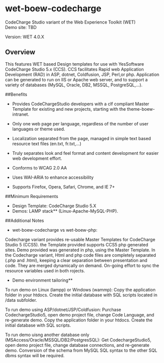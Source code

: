 wet-boew-codecharge
===================

CodeCharge Studio variant of the Web Experience Toolkit (WET)
<br />
Demo site: TBD

Version: WET 4.0.X

## Overview

This features WET based Design templates for use with YesSoftware CodeCharge Studio 5.x (CCS).
CCS facilitates Rapid web Application Development (RAD) in ASP, dotnet, Coldfusion, JSP, Perl,or php.
Application can be generated to run on IIS or Apache web server, and to support a variety of databases (MySQL, Oracle, DB2, MSSQL, PostgreSQL,...).

##Benefits

* Provides CodeChargeStudio developers with a clf compliant Master Template for existing and new projects, starting with the theme-boew-intranet. 
* Only one web page per language, regardless of the number of user languages or theme used.
* Localization separated from the page, managed in simple text based resource text files (en.txt, fr.txt,...)
* Truly separates look and feel format and content development for easier web development effort.

* Conforms to WCAG 2.0 AA
* Uses WAI-ARIA to enhance accessibility
* Supports Firefox, Opera, Safari, Chrome, and IE 7+ 

##Minimum Requirements

* Design Template: CodeCharge Studio 5.X
* Demos: LAMP stack** (Linux-Apache-MySQL-PHP). 

##Additional Notes

* wet-boew-codecharge vs wet-boew-php:

Codecharge variant provides re-usable Master Templates for CodeCharge Studio 5 (CCS5). the Template provided supports CCS5 php generated sites.
Demo provided was generated in php, using the Master Template.
In the Codecharge variant, Html and php code files are completely separated (.php and .html), keeping a clear separation between presentation and code. They are merged dynamically on demand.
On-going effort to sync the resource variables used in both rojects.

* Demo environment tailoring**

To run demo on Linux (lampp) or Windows (wammp): Copy the application folder in your htdocs. Create the initial database with SQL scripts located in /data subfolder.

To run demo using ASP/dotnet/JSP/Coldfusion: Purchase CodechargeStudio5, open demo project file, change Code Language, and re-generate demo. Copy the application folder in your htdocs. Create the initial database with SQL scripts.

To run demo uisng another database only (MSAccess/Oracle/MSSQL/DB2/PostgresSQL): Get CodechargeStudio5, open demo project file, change database connections, and re-generate demo. Conversion of the schema from MySQL SQL syntax to the other SQL dbms syntax will be required.
